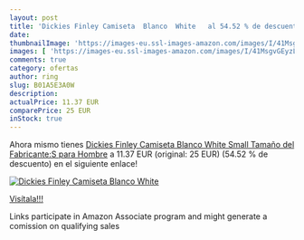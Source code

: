 ```yaml
---
layout: post
title: 'Dickies Finley Camiseta  Blanco  White   al 54.52 % de descuento'
date: 
thumbnailImage: 'https://images-eu.ssl-images-amazon.com/images/I/41MsgvGEyzL._SL200_.jpg'
images: [ 'https://images-eu.ssl-images-amazon.com/images/I/41MsgvGEyzL._SL200_.jpg' ]
comments: true
category: ofertas
author: ring
slug: B01A5E3A0W
description:
actualPrice: 11.37 EUR
comparePrice: 25 EUR
inStock: true
---
```


Ahora mismo tienes [Dickies Finley Camiseta  Blanco  White   Small  Tamaño del Fabricante:S  para Hombre](https://www.amazon.es/dp/B01A5E3A0W/?tag=tolees-21) a 11.37 EUR (original: 25 EUR) (54.52 %  de descuento) en el siguiente enlace!

[![Dickies Finley Camiseta  Blanco  White  ](https://images-eu.ssl-images-amazon.com/images/I/41MsgvGEyzL._SL200_.jpg)](https://www.amazon.es/dp/B01A5E3A0W/?tag=tolees-21)

[Visítala!!!](https://www.amazon.es/dp/B01A5E3A0W/?tag=tolees-21)

Links participate in Amazon Associate program and might generate a comission on qualifying sales
